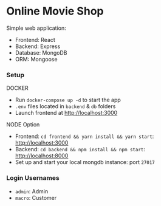 # Online Movie Shop

Simple web application:

- Frontend: React
- Backend: Express
- Database: MongoDB
- ORM: Mongoose

### Setup

DOCKER

- Run `docker-compose up -d` to start the app
- `.env` files located in `backend` & `db` folders
- Launch frontend at [http://localhost:3000](http://localhost:3000)

NODE Option

- Frontend: `cd frontend && yarn install && yarn start`: [http://localhost:3000](http://localhost:3000)
- Backend: `cd backend && npm install && npm start`: [http://localhost:8000](http://localhost:8000)
- Set up and start your local mongdb instance: port `27017`

### Login Usernames

- `admin`: Admin
- `macro`: Customer
